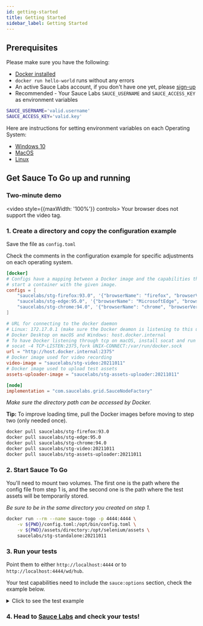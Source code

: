 ```yaml
---
id: getting-started
title: Getting Started
sidebar_label: Getting Started
---
```


## Prerequisites

Please make sure you have the following:

- [Docker installed](https://docs.docker.com/engine/install/)
- `docker run hello-world` runs without any errors
- An active Sauce Labs account, if you don't have one yet, please [sign-up](https://saucelabs.com/sign-up?utm_source=referral&utm_medium=ospo&utm_campaign=saucetogo&utm_term=)
- Recommended - Your Sauce Labs `SAUCE_USERNAME` and `SAUCE_ACCESS_KEY` as environment variables

```bash
SAUCE_USERNAME='valid.username'
SAUCE_ACCESS_KEY='valid.key'
```

Here are instructions for setting environment variables on each Operating System: 
* [Windows 10](https://www.architectryan.com/2018/08/31/how-to-change-environment-variables-on-windows-10/) 
* [MacOS](https://apple.stackexchange.com/questions/106778/how-do-i-set-environment-variables-on-os-x)
* [Linux](https://askubuntu.com/questions/58814/how-do-i-add-environment-variables)

## Get Sauce To Go up and running

### Two-minute demo
<video style={{maxWidth: '100%'}} controls>
  <source src="https://user-images.githubusercontent.com/5992658/135048022-58e73843-69d7-4f04-8e9e-ae8f6a83c89d.mp4" type="video/mp4"/>
  Your browser does not support the video tag.
</video> 

### 1. Create a directory and copy the configuration example

Save the file as `config.toml`

Check the comments in the configuration example for specific adjustments on each operating system.

```toml
[docker]
# Configs have a mapping between a Docker image and the capabilities that need to be matched to
# start a container with the given image.
configs = [
    "saucelabs/stg-firefox:93.0", '{"browserName": "firefox", "browserVersion": "93.0", "platformName": "linux"}',
    "saucelabs/stg-edge:95.0", '{"browserName": "MicrosoftEdge", "browserVersion": "95.0", "platformName": "linux"}',
    "saucelabs/stg-chrome:94.0", '{"browserName": "chrome", "browserVersion": "94.0", "platformName": "linux"}'
]

# URL for connecting to the docker daemon
# Linux: 172.17.0.1 (make sure the Docker deamon is listening to this url first) 
# Docker Desktop on macOS and Windows: host.docker.internal
# To have Docker listening through tcp on macOS, install socat and run the following command
# socat -4 TCP-LISTEN:2375,fork UNIX-CONNECT:/var/run/docker.sock
url = "http://host.docker.internal:2375"
# Docker image used for video recording
video-image = "saucelabs/stg-video:20211011"
# Docker image used to upload test assets
assets-uploader-image = "saucelabs/stg-assets-uploader:20211011"

[node]
implementation = "com.saucelabs.grid.SauceNodeFactory"
```

_Make sure the directory path can be accessed by Docker._



**Tip:** To improve loading time, pull the Docker images before moving to step two
(only needed once).

```bash
docker pull saucelabs/stg-firefox:93.0
docker pull saucelabs/stg-edge:95.0
docker pull saucelabs/stg-chrome:94.0
docker pull saucelabs/stg-video:20211011
docker pull saucelabs/stg-assets-uploader:20211011
```

### 2. Start Sauce To Go

You'll need to mount two volumes. The first one is the path where the config file from
step 1 is, and the second one is the path where the test assets will be temporarily stored.

_Be sure to be in the same directory you created on step 1._

```bash
docker run --rm --name sauce-togo -p 4444:4444 \
    -v ${PWD}/config.toml:/opt/bin/config.toml \
    -v ${PWD}/assets/directory:/opt/selenium/assets \
    saucelabs/stg-standalone:20211011
```

### 3. Run your tests 

Point them to either `http://localhost:4444` or to `http://localhost:4444/wd/hub`.

Your test capabilities need to include the `sauce:options` section, check the example below.

<details>
    <summary>Click to see the test example</summary>

```java
import org.junit.jupiter.api.Test;
import org.openqa.selenium.By;
import org.openqa.selenium.MutableCapabilities;
import org.openqa.selenium.firefox.FirefoxOptions;
import org.openqa.selenium.remote.RemoteWebDriver;

import java.net.MalformedURLException;
import java.net.URL;

import static org.junit.jupiter.api.Assertions.assertEquals;

public class DemoTest {
  @Test
  public void demoTest() throws MalformedURLException {
    MutableCapabilities sauceOptions = new MutableCapabilities();
    // Depending where your Sauce Labs account is created, use 'EU' or 'US'
    sauceOptions.setCapability("dataCenter", "US");
    sauceOptions.setCapability("timeZone", "US/Pacific");
    sauceOptions.setCapability("screenResolution", "1920x1080");
    sauceOptions.setCapability("username", System.getenv("SAUCE_USERNAME"));
    sauceOptions.setCapability("accessKey", System.getenv("SAUCE_ACCESS_KEY"));
    sauceOptions.setCapability("name", "demoTest");

    URL gridUrl = new URL("http://localhost:4444");
    FirefoxOptions firefoxOptions = new FirefoxOptions();
    firefoxOptions.setCapability("platformName", "linux");
    firefoxOptions.setCapability("browserVersion", "93.0");
    firefoxOptions.setCapability("sauce:options", sauceOptions);
    RemoteWebDriver driver = new RemoteWebDriver(gridUrl, firefoxOptions);
    driver.manage().window().maximize();

    try {
      // Log in to www.saucedemo.com
      driver.get("https://www.saucedemo.com");
      driver.findElement(By.id("user-name")).sendKeys("standard_user");
      driver.findElement(By.id("password")).sendKeys("secret_sauce");
      driver.findElement(By.className("btn_action")).click();

      // Add two items to the shopping cart
      driver.get("https://www.saucedemo.com/inventory.html");
      driver.findElement(By.className("btn_primary")).click();
      driver.findElement(By.className("btn_primary")).click();
      assertEquals("2", driver.findElement(By.className("shopping_cart_badge")).getText());

      // Assert we have two items in the shopping cart
      driver.get("https://www.saucedemo.com/cart.html");
      assertEquals(2, driver.findElements(By.className("inventory_item_name")).size());
    } finally {
      driver.quit();
    }
  }
}
```
</details>


### 4. Head to [Sauce Labs](https://app.saucelabs.com/) and check your tests!
